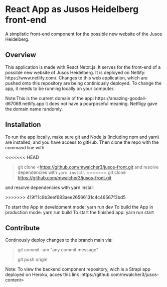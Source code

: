 # React App as Jusos Heidelberg front-end
A simplistic front-end component for the possible new website of the Jusos Heidelberg.

## Overview

<p>This application is made with React Netxt.js. It serves for the front-end of a possible new website of Jusos Heidelberg. It is deployed on Netlify: https://www.netlify.com/. Changes to this web application, which are pushed onto this repository are being continiously deployed. To change the app, it needs to be running locally on your computer.</p>

<p>Note:This is the current domain of the app: https://amazing-goodall-d67069.netlify.app it does not have a pourposeful meaning. Netfligy gave the domain name randomly. </p>

## Installation 

<p>To run the app locally, make sure git and Node.js (including npm and yarn) are installed, and you have access to gitHub. Then clone the repo with the command line with</p>

<<<<<<< HEAD
>git clone <https://github.com/mwalcher3/jusos-front.git
and resolve dependencies with ```yarn install```
=======
>git clone https://github.com/mwalcher3/jusos-front.git
<p>and resolve dependencies with yarn install</p>
>>>>>>> 419f11c9b3eef683aee26566131c4c46567f3bd5

<p>To start the App in development mode: yarn run dev To build the App in production mode: yarn run build To start the finished app: yarn run start</p>

## Contribute

<p>Continously deploy changes to the branch main via:</p>

>git commit -am "any commit message"
>
>git push origin 

<p>Note: To view the backend component repository, wich is a Strapi app deployed on Heroku, acces this link :https://github.com/mwalcher3/jusos-content>
